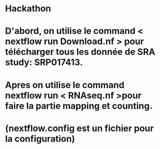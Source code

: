 # Hackathon
# D'abord, on utilise le command < nextflow run Download.nf > pour télécharger tous les donnée de SRA study: SRP017413.
# Apres on utilise le command nextflow run < RNAseq.nf >pour faire la partie mapping et counting.
# (nextflow.config est un fichier pour la configuration)
